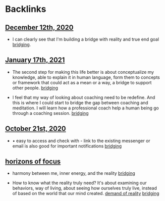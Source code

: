 
# Backlinks
## [December 12th, 2020](<December 12th, 2020.md>)
- I can clearly see that I'm building a bridge with reality and true end goal [bridging](<bridging.md>).

## [January 17th, 2021](<January 17th, 2021.md>)
- The second step for making this life better is about conceptualize my knowledge, able to explain it in human language, form them to concepts or framework that could act as a mean or a way, a bridge to support other people. [bridging](<bridging.md>)

- I feel that my way of looking about coaching need to be redefine. And this is where I could start to bridge the gap between coaching and meditation. I will learn how a professional coach help a human being go through a coaching session. [bridging](<bridging.md>)

## [October 21st, 2020](<October 21st, 2020.md>)
- •	easy to access and check with - link to the existing messenger or email is also good for important notifications [bridging](<bridging.md>)

## [horizons of focus](<horizons of focus.md>)
- harmony between me, inner energy, and the reality [bridging](<bridging.md>)

- How to know what the reality truly need? It's about examining our behaviors, way of living, about seeing how ourselves truly live, instead of based on the world that our mind created. [demand of reality](<demand of reality.md>) [bridging](<bridging.md>)

